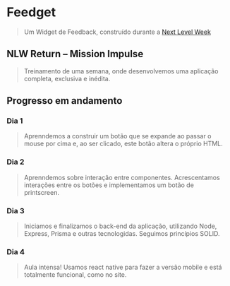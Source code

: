 # Feedget
> Um Widget de Feedback, construído durante a <a href="https://lp.rocketseat.com.br/nlw-return">Next Level Week</a>

## NLW Return – Mission Impulse
> Treinamento de uma semana, onde desenvolvemos uma aplicação completa, exclusiva e inédita.

## Progresso em andamento

### Dia 1
> <p>Aprenndemos a construir um botão que se expande ao passar o mouse por cima e, ao ser clicado, este botão altera o próprio HTML.</p>

### Dia 2
> <p>Aprenndemos sobre interação entre componentes. Acrescentamos interações entre os botões e implementamos um botão de printscreen.</p>

### Dia 3
> <p>Iniciamos e finalizamos o back-end da aplicação, utilizando Node, Express, Prisma e outras tecnologidas. Seguimos princípios SOLID.</p>

### Dia 4
> <p>Aula intensa! Usamos react native para fazer a versão mobile e está totalmente funcional, como no site.</p>
